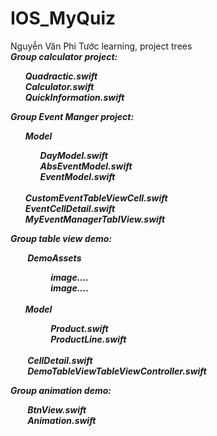 # IOS_MyQuiz
Nguyễn Văn Phi Tước learning, project trees <br>
<b><i> Group calculator project: <i><b> 
<ul> 
  <i>Quadractic.swift</i><br> 
  <i>Calculator.swift</i><br> 
  <i>QuickInformation.swift</i><br>
</ul>
<b><i> Group Event Manger project: <i><b>
<ul> 
  <i>Model
    <ul> 
      <i>DayModel.swift</i><br> 
      <i>AbsEventModel.swift</i><br> 
      <i>EventModel.swift</i><br> 
    </ul>
  </i><br>
  <i>CustomEventTableViewCell.swift</i><br> 
  <i>EventCellDetail.swift</i><br>
  <i>MyEventManagerTablView.swift</i><br>
</ul>
<b><i> Group table view demo: <i><b>
<ul> 
  <i>DemoAssets
    <ul> 
      <i>image....</i><br> 
      <i>image....</i><br> 
    </ul>
  </i><br>
  <i>Model
    <ul> 
      <i>Product.swift</i><br> 
      <i>ProductLine.swift</i><br> 
    </ul>
  </i><br>
  <i>CellDetail.swift</i><br> 
  <i>DemoTableViewTableViewController.swift</i><br>
</ul>
<b><i> Group animation demo: <i><b>
<ul> 
  <i>BtnView.swift</i><br>
  <i>Animation.swift</i><br> 
    </ul>
</ul>
